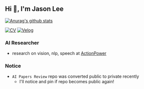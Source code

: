 ## Hi 👋, I'm Jason Lee

<!-- stats and blog links -->

[![Anurag's github stats](https://github-readme-stats.vercel.app/api?username=jasonlee1995&show_icons=true&theme=dark)](https://github.com/anuraghazra/github-readme-stats)

[![CV](http://img.shields.io/badge/CV%20website-black?style=flat-square&logo=github&link=https://jasonlee1995.github.io/)](https://jasonlee1995.github.io/) [![Velog](https://img.shields.io/badge/tech%20blog-20C997?style=flat-square&logo=Velog&logoColor=white)](https://velog.io/@jasonlee1995)


<!-- introduction -->

### AI Researcher
- research on vision, nlp, speech at [ActionPower](https://actionpower.kr/)


### Notice
- `AI Papers Review` repo was converted public to private recently
  - I'll notice and pin if repo becomes public again!

